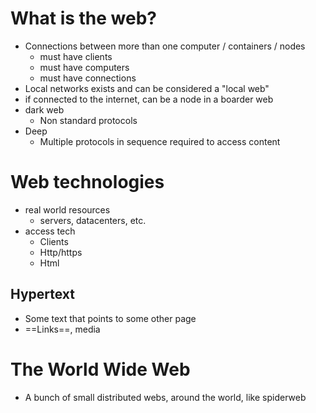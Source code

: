 # What is the web?
- Connections between more than one computer / containers / nodes
	- must have clients
	- must have computers
	- must have connections
- Local networks exists and can be considered a "local web"
- if connected to the internet, can be a node in a boarder web
- dark web
	- Non standard protocols
- Deep
	- Multiple protocols in sequence required to access content

# Web technologies
- real world resources
	- servers, datacenters, etc.
- access tech
	- Clients
	- Http/https
	- Html
## Hypertext
- Some text that points to some other page
- ==Links==, media
# The World Wide Web
- A bunch of small distributed webs, around the world, like spiderweb